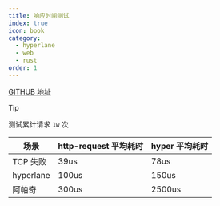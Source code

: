```yaml
---
title: 响应时间测试
index: true
icon: book
category:
  - hyperlane
  - web
  - rust
order: 1
---
```


[GITHUB 地址](https://github.com/ltpp-universe/test-request)

> [!tip]
> 测试累计请求 `1w` 次

| 场景      | http-request 平均耗时 | hyper 平均耗时 |
| --------- | --------------------- | -------------- |
| TCP 失败  | 39us                  | 78us           |
| hyperlane | 100us                 | 150us          |
| 阿帕奇    | 300us                 | 2500us         |

<Bottom />
